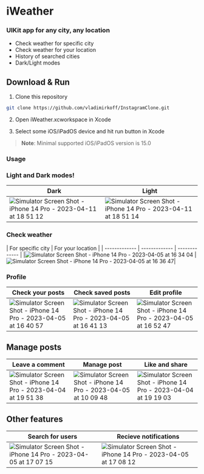 # iWeather

### UIKit app for any city, any location

- Check weather for specific city
- Check weather for your location
- History of searched cities
- Dark/Light modes


## Download & Run






1. Clone this repository

```bash
git clone https://github.com/vladimirkoff/InstagramClone.git
```

2. Open iWeather.xcworkspace in Xcode

3. Select some iOS/iPadOS device and hit run button in Xcode

> **Note**: Minimal supported iOS/iPadOS version is 15.0

###  Usage

###  Light and Dark modes!

| Dark  | Light |
| ------------- | ------------- | 
|![Simulator Screen Shot - iPhone 14 Pro - 2023-04-11 at 18 51 12](https://user-images.githubusercontent.com/115025494/231219534-6ee50461-2ab0-4756-9b64-880154efb8e1.png) |![Simulator Screen Shot - iPhone 14 Pro - 2023-04-11 at 18 51 14](https://user-images.githubusercontent.com/115025494/231219748-e8a3ef4f-f4ed-4572-9a6a-b9607e3da287.png) | 

###  Check weather

| For specific city | For your location |
| ------------- | ------------- | ------------- |
|![Simulator Screen Shot - iPhone 14 Pro - 2023-04-05 at 16 34 04](https://user-images.githubusercontent.com/115025494/230096677-a00934a6-cc7e-4372-b77e-01198ec4425f.png) | ![Simulator Screen Shot - iPhone 14 Pro - 2023-04-05 at 16 36 47](https://user-images.githubusercontent.com/115025494/230097214-87abef99-3fc0-43c7-9f64-40d2bda777e5.png)| 

###  Profile

| Check your posts | Check saved posts  | Edit profile |
| ------------- | ------------- | ------------- |
| ![Simulator Screen Shot - iPhone 14 Pro - 2023-04-05 at 16 40 57](https://user-images.githubusercontent.com/115025494/230098648-97ed2f28-14fc-4f9d-9b36-133ec37b6e15.png)|![Simulator Screen Shot - iPhone 14 Pro - 2023-04-05 at 16 41 13](https://user-images.githubusercontent.com/115025494/230098380-3752fb8a-6e09-43ea-9c60-22005c7752c3.png) | ![Simulator Screen Shot - iPhone 14 Pro - 2023-04-05 at 16 52 47](https://user-images.githubusercontent.com/115025494/230101590-3c9353a0-1951-4967-bcc0-d2f5dccd9bde.png)|

## Manage posts

| Leave a comment | Manage post  | Like and share |
| ------------- | ------------- | ------------- |
| ![Simulator Screen Shot - iPhone 14 Pro - 2023-04-04 at 19 51 38](https://user-images.githubusercontent.com/115025494/229862421-c430fbf5-1d17-4f56-b26e-351d8c5ad724.png)|![Simulator Screen Shot - iPhone 14 Pro - 2023-04-05 at 10 09 48](https://user-images.githubusercontent.com/115025494/230006987-66176aae-7ae4-4a1a-82d0-e5dacc4c29a2.png) | ![Simulator Screen Shot - iPhone 14 Pro - 2023-04-04 at 19 19 03](https://user-images.githubusercontent.com/115025494/229862351-e1b007ab-16e5-458a-875e-51fb785f16a1.png)|

## Other features

| Search for users | Recieve notifications  | 
| ------------- | ------------- | 
| ![Simulator Screen Shot - iPhone 14 Pro - 2023-04-05 at 17 07 15](https://user-images.githubusercontent.com/115025494/230106477-2eb10d6c-0b2d-445d-b6bc-d3629c9b92dd.png)|![Simulator Screen Shot - iPhone 14 Pro - 2023-04-05 at 17 08 12](https://user-images.githubusercontent.com/115025494/230106491-39959683-3784-4234-939f-8cc7fa7df5c7.png) | 

